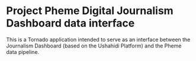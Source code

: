 # Project Pheme Digital Journalism Dashboard data interface

This is a Tornado application intended to serve as an interface between the Journalism Dashboard (based on the Ushahidi Platform) and the Pheme data pipeline.

